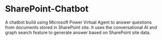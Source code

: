 # SharePoint-Chatbot
A chatbot build using Microsoft Power Virtual Agent to answer questions from documents stored in SharePoint site. It uses the conversational AI and graph search feature to generate answer based on SharePoint site data.
